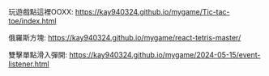 玩遊戲點這裡OOXX:
https://kay940324.github.io/mygame/Tic-tac-toe/index.html

俄羅斯方塊:
https://kay940324.github.io/mygame/react-tetris-master/

雙擊單點滑入彈開:
https://kay940324.github.io/mygame/2024-05-15/event-listener.html
